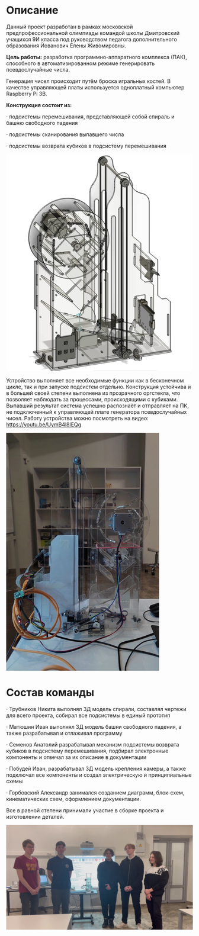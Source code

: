# Описание

Данный проект разработан в рамках московской предпрофессиональной олимпиады командой школы Дмитровский учащихся 9И класса под руководством педагога дополнительного образования Йованович Елены Живомировны. 

**Цель работы:** разработка программно-аппаратного комплекса (ПАК), способного в автоматизированном режиме генерировать псевдослучайные числа.

Генерация чисел происходит путём броска игральных костей. В качестве управляющей платы используется одноплатный компьютер Raspberry Pi 3B.

**Конструкция состоит из:** 

·    подсистемы перемешивания, представляющей собой спираль и башню свободного падения

·    подсистемы сканирования выпавшего числа

·    подсистемы возврата кубиков в подсистему перемешивания

![3Д модель сборки](./pictures/screenshots/1.png)

Устройство выполняет все необходимые функции как в бесконечном цикле, так и при запуске подсистем отдельно. Конструкция устойчива и в большей своей степени выполнена из прозрачного оргстекла, что позволяет наблюдать за процессами, происходящими с кубиками. Выпавший результат система успешно распознаёт и отправляет на ПК, не подключенный к управляющей плате генератора псевдослучайных чисел. 
Работу устройства можно посмотреть на видео: https://youtu.be/UymB4l8lEQg

<img src=".\pictures\photo1.jpg" alt="Фото готового устройства" style="zoom:67%;" />

# Состав команды

·    Трубников Никита выполнял 3Д модель спирали, составлял чертежи для всего проекта, собирал все подсистемы в единый прототип

·    Матюшин Иван выполнял 3Д модель башни свободного падения, а также разрабатывал и отлаживал программу

·    Семенов Анатолий разрабатывал механизм подсистемы возврата кубиков в подсистему перемешивания, подбирал электронные компоненты и отвечал за их описание в документации

·    Побудей Иван, разрабатывал 3Д модель крепления камеры, а также подключал все компоненты и создал электрическую и принципиальные схемы

·    Горбовский Александр занимался созданием диаграмм, блок-схем, кинематических схем, оформлением документации. 

Все в равной степени принимали участие в сборке проекта и изготовлении деталей. 

![](.\pictures\team.PNG)
